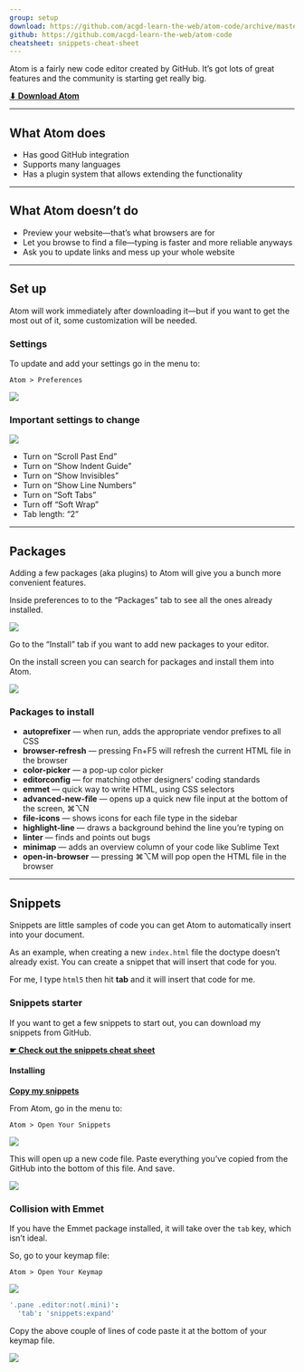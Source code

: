 ```yaml
---
group: setup
download: https://github.com/acgd-learn-the-web/atom-code/archive/master.zip
github: https://github.com/acgd-learn-the-web/atom-code
cheatsheet: snippets-cheat-sheet
---
```


Atom is a fairly new code editor created by GitHub. It’s got lots of great features and the community is starting get really big.

**[⬇ Download Atom](https://atom.io/)**

---

## What Atom does

- Has good GitHub integration
- Supports many languages
- Has a plugin system that allows extending the functionality

---

## What Atom doesn’t do

- Preview your website—that’s what browsers are for
- Let you browse to find a file—typing is faster and more reliable anyways
- Ask you to update links and mess up your whole website

---

## Set up

Atom will work immediately after downloading it—but if you want to get the most out of it, some customization will be needed.

### Settings

To update and add your settings go in the menu to:

```
Atom > Preferences
```

![](preferences.jpg)

### Important settings to change

![](settings.jpg)

- Turn on “Scroll Past End”
- Turn on “Show Indent Guide”
- Turn on “Show Invisibles”
- Turn on “Show Line Numbers”
- Turn on “Soft Tabs”
- Turn off “Soft Wrap”
- Tab length: “2”

---

## Packages

Adding a few packages (aka plugins) to Atom will give you a bunch more convenient features.

Inside preferences to to the “Packages” tab to see all the ones already installed.

![](packages.jpg)

Go to the “Install” tab if you want to add new packages to your editor.

On the install screen you can search for packages and install them into Atom.

![](install.jpg)

### Packages to install

- **autoprefixer** — when run, adds the appropriate vendor prefixes to all CSS
- **browser-refresh** — pressing Fn+F5 will refresh the current HTML file in the browser
- **color-picker** — a pop-up color picker
- **editorconfig** — for matching other designers’ coding standards
- **emmet** — quick way to write HTML, using CSS selectors
- **advanced-new-file** — opens up a quick new file input at the bottom of the screen, ⌘⌥N
- **file-icons** — shows icons for each file type in the sidebar
- **highlight-line** — draws a background behind the line you’re typing on
- **linter** — finds and points out bugs
- **minimap** — adds an overview column of your code like Sublime Text
- **open-in-browser** — pressing ⌘⌥M will pop open the HTML file in the browser

---

## Snippets

Snippets are little samples of code you can get Atom to automatically insert into your document.

As an example, when creating a new `index.html` file the doctype doesn’t already exist.
You can create a snippet that will insert that code for you.

For me, I type `html5` then hit **tab** and it will insert that code for me.

### Snippets starter

If you want to get a few snippets to start out, you can download my snippets from GitHub.

**[☛ Check out the snippets cheat sheet](/topics/snippets-cheat-sheet/)**

#### Installing

**[Copy my snippets](https://raw.githubusercontent.com/acgd-learn-the-web/atom-code/master/snippets.cson)**

From Atom, go in the menu to:

```
Atom > Open Your Snippets
```

![](snippets-menu.jpg)

This will open up a new code file. Paste everything you’ve copied from the GitHub into the bottom of this file. And save.

![](snippets.jpg)

### Collision with Emmet

If you have the Emmet package installed, it will take over the `tab` key, which isn’t ideal.

So, go to your keymap file:

```
Atom > Open Your Keymap
```

![](keymap-menu.jpg)

```coffee
'.pane .editor:not(.mini)':
  'tab': 'snippets:expand'
```

Copy the above couple of lines of code paste it at the bottom of your keymap file.

![](keymap.jpg)
